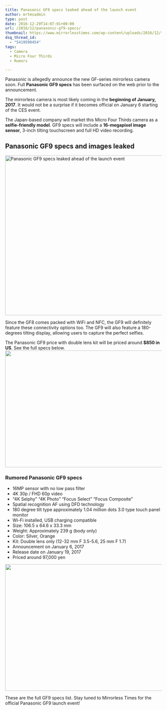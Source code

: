 ```yaml
---
title: Panasonic GF9 specs leaked ahead of the launch event
author: mrtmsadmin
type: post
date: 2016-12-29T14:07:01+00:00
url: /2016/12/panasonic-gf9-specs/
thumbnail: https://www.mirrorlesstimes.com/wp-content/uploads/2016/12/first-panasonic-gf9-specs-00.jpg
dsq_thread_id:
  - "5419590454"
tags:
  - Camera
  - Micro Four Thirds
  - Rumors

---
```

Panasonic is allegedly announce the new GF-series mirrorless camera soon. Full **Panasonic GF9 specs** has been surfaced on the web prior to the announcement.

The mirrorless camera is most likely coming in the **beginning of January, 2017**. It would not be a surprise if it becomes official on January 6 starting of the CES event.

The Japan-based company will market this Micro Four Thirds camera as a **selfie-friendly model**. GF9 specs will include a **16-megapixel image sensor**, 3-inch tilting touchscreen and full HD video recording.<!--more-->

## Panasonic GF9 specs and images leaked

[<img class="aligncenter wp-image-837 size-full" title="Panasonic GF9 specs leaked ahead of the launch event" src="https://i1.wp.com/www.mirrorlesstimes.com/wp-content/uploads/2016/12/first-panasonic-gf9-specs-03.jpg?resize=600%2C513&#038;ssl=1" alt="Panasonic GF9 specs leaked ahead of the launch event" width="600" height="513" srcset="https://i1.wp.com/www.mirrorlesstimes.com/wp-content/uploads/2016/12/first-panasonic-gf9-specs-03.jpg?w=900&ssl=1 900w, https://i1.wp.com/www.mirrorlesstimes.com/wp-content/uploads/2016/12/first-panasonic-gf9-specs-03.jpg?resize=300%2C257&ssl=1 300w, https://i1.wp.com/www.mirrorlesstimes.com/wp-content/uploads/2016/12/first-panasonic-gf9-specs-03.jpg?resize=768%2C657&ssl=1 768w" sizes="(max-width: 600px) 100vw, 600px" data-recalc-dims="1" />][1]

Since the GF8 comes packed with WiFi and NFC, the GF9 will definitely feature these connectivity options too. The GF9 will also feature a 180-degrees tilting display, allowing users to capture the perfect selfies.

The Panasonic GF9 price with double lens kit will be priced around **$850 in US**. See the full specs below.  
[<img class="aligncenter size-full wp-image-836" src="https://i0.wp.com/www.mirrorlesstimes.com/wp-content/uploads/2016/12/first-panasonic-gf9-specs-02.jpg?resize=600%2C375&#038;ssl=1" alt="" width="600" height="375" srcset="https://i0.wp.com/www.mirrorlesstimes.com/wp-content/uploads/2016/12/first-panasonic-gf9-specs-02.jpg?w=900&ssl=1 900w, https://i0.wp.com/www.mirrorlesstimes.com/wp-content/uploads/2016/12/first-panasonic-gf9-specs-02.jpg?resize=300%2C188&ssl=1 300w, https://i0.wp.com/www.mirrorlesstimes.com/wp-content/uploads/2016/12/first-panasonic-gf9-specs-02.jpg?resize=768%2C480&ssl=1 768w" sizes="(max-width: 600px) 100vw, 600px" data-recalc-dims="1" />][2]

### Rumored Panasonic GF9 specs

  * 16MP sensor with no low pass filter
  * 4K 30p / FHD 60p video
  * “4K Selphy” “4K Photo” “Focus Select” “Focus Composite”
  * Spatial recognition AF using DFD technology
  * 180 degree tilt type approximately 1.04 million dots 3.0 type touch panel monitor
  * Wi-Fi installed, USB charging compatible
  * Size: 106.5 x 64.6 x 33.3 mm
  * Weight: Approximately 239 g (body only)
  * Color: Silver, Orange
  * Kit: Double lens only (12-32 mm F 3.5-5.6, 25 mm F 1.7)
  * Announcement on January 6, 2017
  * Release date on January 19, 2017
  * Priced around 97,000 yen

[<img class="aligncenter size-full wp-image-835" src="https://i2.wp.com/www.mirrorlesstimes.com/wp-content/uploads/2016/12/first-panasonic-gf9-specs-01.jpg?resize=600%2C406&#038;ssl=1" alt="" width="600" height="406" srcset="https://i2.wp.com/www.mirrorlesstimes.com/wp-content/uploads/2016/12/first-panasonic-gf9-specs-01.jpg?w=900&ssl=1 900w, https://i2.wp.com/www.mirrorlesstimes.com/wp-content/uploads/2016/12/first-panasonic-gf9-specs-01.jpg?resize=300%2C203&ssl=1 300w, https://i2.wp.com/www.mirrorlesstimes.com/wp-content/uploads/2016/12/first-panasonic-gf9-specs-01.jpg?resize=768%2C520&ssl=1 768w" sizes="(max-width: 600px) 100vw, 600px" data-recalc-dims="1" />][3]

These are the full GF9 specs list. Stay tuned to Mirrorless Times for the official Panasonic GF9 launch event!

 [1]: https://i1.wp.com/www.mirrorlesstimes.com/wp-content/uploads/2016/12/first-panasonic-gf9-specs-03.jpg?ssl=1
 [2]: https://i0.wp.com/www.mirrorlesstimes.com/wp-content/uploads/2016/12/first-panasonic-gf9-specs-02.jpg?ssl=1
 [3]: https://i2.wp.com/www.mirrorlesstimes.com/wp-content/uploads/2016/12/first-panasonic-gf9-specs-01.jpg?ssl=1